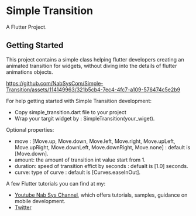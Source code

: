 # Simple Transition

A Flutter Project.

## Getting Started

This project contains a simple class helping flutter developers creating an animated transition for widgets, without diving into the details of flutter animations objects.


https://github.com/NabSysCom/Simple-Transition/assets/114149963/321b5cb4-7ec4-4fc7-a109-576474c5e2b9

For help getting started with Simple Transition development:
- Copy simple_transition.dart file to your project
- Wrap your targit widget by : SimpleTransition(your_wiget).

Optional properties:
- move : [Move.up, Move.down, Move.left, Move.right, Move.upLeft, Move.upRight, Move.downLeft, Move.downRight, Move.none] : default is [Move.down].
- amount: the amount of transition int value start from 1.
- duration: speed of transition effict by seconds : defualt is [1.0] seconds.
- curve: type of curve : default is [Curves.easeInOut].

A few Flutter tutorials you can find at my: 
- [Youtube Nab Sys Channel](https://www.youtube.com/@nabsys9572), which offers tutorials,
samples, guidance on mobile development.
- [Twitter](https://twitter.com/nab_sys)
